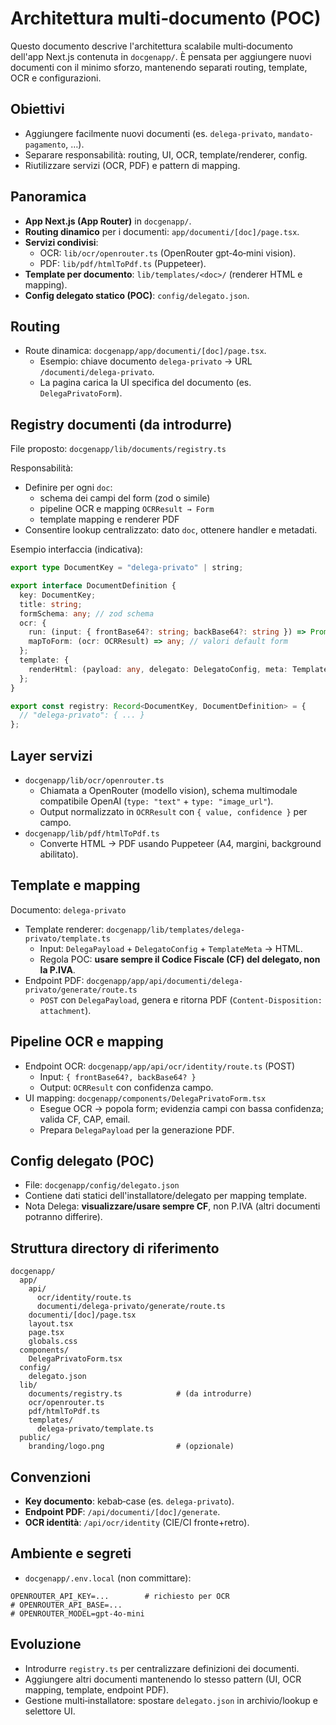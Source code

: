 # Architettura multi‑documento (POC)

Questo documento descrive l'architettura scalabile multi‑documento dell'app Next.js contenuta in `docgenapp/`. È pensata per aggiungere nuovi documenti con il minimo sforzo, mantenendo separati routing, template, OCR e configurazioni.

## Obiettivi

- Aggiungere facilmente nuovi documenti (es. `delega-privato`, `mandato-pagamento`, …).
- Separare responsabilità: routing, UI, OCR, template/renderer, config.
- Riutilizzare servizi (OCR, PDF) e pattern di mapping.

## Panoramica

- __App Next.js (App Router)__ in `docgenapp/`.
- __Routing dinamico__ per i documenti: `app/documenti/[doc]/page.tsx`.
- __Servizi condivisi__:
  - OCR: `lib/ocr/openrouter.ts` (OpenRouter gpt‑4o‑mini vision).
  - PDF: `lib/pdf/htmlToPdf.ts` (Puppeteer).
- __Template per documento__: `lib/templates/<doc>/` (renderer HTML e mapping).
- __Config delegato statico (POC)__: `config/delegato.json`.

## Routing

- Route dinamica: `docgenapp/app/documenti/[doc]/page.tsx`.
  - Esempio: chiave documento `delega-privato` → URL `/documenti/delega-privato`.
  - La pagina carica la UI specifica del documento (es. `DelegaPrivatoForm`).

## Registry documenti (da introdurre)

File proposto: `docgenapp/lib/documents/registry.ts`

Responsabilità:
- Definire per ogni `doc`:
  - schema dei campi del form (zod o simile)
  - pipeline OCR e mapping `OCRResult → Form`
  - template mapping e renderer PDF
- Consentire lookup centralizzato: dato `doc`, ottenere handler e metadati.

Esempio interfaccia (indicativa):
```ts
export type DocumentKey = "delega-privato" | string;

export interface DocumentDefinition {
  key: DocumentKey;
  title: string;
  formSchema: any; // zod schema
  ocr: {
    run: (input: { frontBase64?: string; backBase64?: string }) => Promise<OCRResult>;
    mapToForm: (ocr: OCRResult) => any; // valori default form
  };
  template: {
    renderHtml: (payload: any, delegato: DelegatoConfig, meta: TemplateMeta) => string;
  };
}

export const registry: Record<DocumentKey, DocumentDefinition> = {
  // "delega-privato": { ... }
};
```

## Layer servizi

- `docgenapp/lib/ocr/openrouter.ts`
  - Chiamata a OpenRouter (modello vision), schema multimodale compatibile OpenAI (`type: "text"` + `type: "image_url"`).
  - Output normalizzato in `OCRResult` con `{ value, confidence }` per campo.
- `docgenapp/lib/pdf/htmlToPdf.ts`
  - Converte HTML → PDF usando Puppeteer (A4, margini, background abilitato).

## Template e mapping

Documento: `delega-privato`
- Template renderer: `docgenapp/lib/templates/delega-privato/template.ts`
  - Input: `DelegaPayload` + `DelegatoConfig` + `TemplateMeta` → HTML.
  - Regola POC: __usare sempre il Codice Fiscale (CF) del delegato, non la P.IVA__.
- Endpoint PDF: `docgenapp/app/api/documenti/delega-privato/generate/route.ts`
  - `POST` con `DelegaPayload`, genera e ritorna PDF (`Content-Disposition: attachment`).

## Pipeline OCR e mapping

- Endpoint OCR: `docgenapp/app/api/ocr/identity/route.ts` (POST)
  - Input: `{ frontBase64?, backBase64? }`
  - Output: `OCRResult` con confidenza campo.
- UI mapping: `docgenapp/components/DelegaPrivatoForm.tsx`
  - Esegue OCR → popola form; evidenzia campi con bassa confidenza; valida CF, CAP, email.
  - Prepara `DelegaPayload` per la generazione PDF.

## Config delegato (POC)

- File: `docgenapp/config/delegato.json`
- Contiene dati statici dell'installatore/delegato per mapping template.
- Nota Delega: __visualizzare/usare sempre CF__, non P.IVA (altri documenti potranno differire).

## Struttura directory di riferimento

```
docgenapp/
  app/
    api/
      ocr/identity/route.ts
      documenti/delega-privato/generate/route.ts
    documenti/[doc]/page.tsx
    layout.tsx
    page.tsx
    globals.css
  components/
    DelegaPrivatoForm.tsx
  config/
    delegato.json
  lib/
    documents/registry.ts            # (da introdurre)
    ocr/openrouter.ts
    pdf/htmlToPdf.ts
    templates/
      delega-privato/template.ts
  public/
    branding/logo.png                # (opzionale)
```

## Convenzioni

- __Key documento__: kebab‑case (es. `delega-privato`).
- __Endpoint PDF__: `/api/documenti/[doc]/generate`.
- __OCR identità__: `/api/ocr/identity` (CIE/CI fronte+retro).

## Ambiente e segreti

- `docgenapp/.env.local` (non committare):
```
OPENROUTER_API_KEY=...        # richiesto per OCR
# OPENROUTER_API_BASE=...
# OPENROUTER_MODEL=gpt-4o-mini
```

## Evoluzione

- Introdurre `registry.ts` per centralizzare definizioni dei documenti.
- Aggiungere altri documenti mantenendo lo stesso pattern (UI, OCR mapping, template, endpoint PDF).
- Gestione multi‑installatore: spostare `delegato.json` in archivio/lookup e selettore UI.
